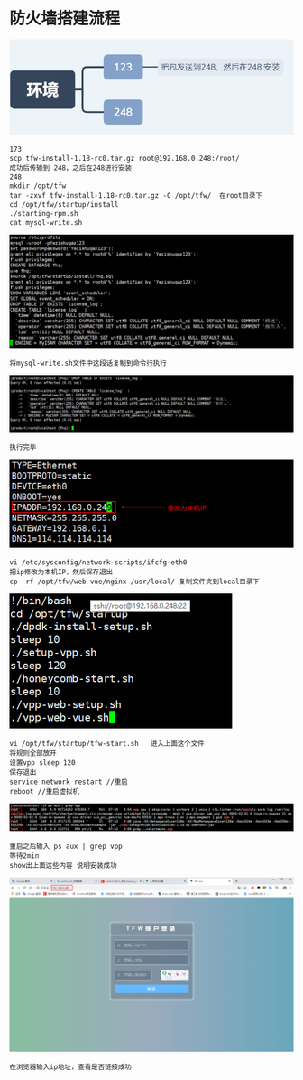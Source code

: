 # 防火墙搭建流程

![1582265742614](assets/1582265742614.png)

```shell
173
scp tfw-install-1.18-rc0.tar.gz root@192.168.0.248:/root/
成功后传输到 248，之后在248进行安装
248
mkdir /opt/tfw  
tar -zxvf tfw-install-1.18-rc0.tar.gz -C /opt/tfw/  在root目录下
cd /opt/tfw/startup/install
./starting-rpm.sh
cat mysql-write.sh 
```

![1582268322707](assets/1582268322707.png)

```shell
将mysql-write.sh文件中这段话复制到命令行执行
```

![1582268405587](assets/1582268405587.png)

```shell
执行完毕
```

![1582269358680](assets/1582269358680.png)

```shell
vi /etc/sysconfig/network-scripts/ifcfg-eth0 
把ip修改为本机IP，然后保存退出
cp -rf /opt/tfw/web-vue/nginx /usr/local/ 复制文件夹到local目录下
```

![1582269978071](assets/1582269978071.png)

```shell
vi /opt/tfw/startup/tfw-start.sh   进入上面这个文件
将规则全部放开
设置vpp sleep 120
保存退出
service network restart //重启
reboot //重启虚拟机
```

![1582271276814](assets/1582271276814.png)

```shell
重启之后输入 ps aux | grep vpp 
等待2min
show出上面这些内容 说明安装成功
```

![1582271402773](assets/1582271402773.png)

```shell
在浏览器输入ip地址，查看是否链接成功
```

